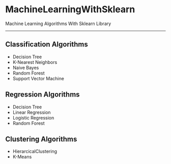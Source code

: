 # MachineLearningWithSklearn
Machine Learning Algorithms With Sklearn Library

************************************************

## Classification Algorithms
* Decision Tree
* K-Nearest Neighbors
* Naive Bayes
* Random Forest
* Support Vector Machine


## Regression Algorithms
* Decision Tree
* Linear Regression
* Logistic Regression
* Random Forest

## Clustering Algorithms
* HierarcicalClustering
* K-Means
